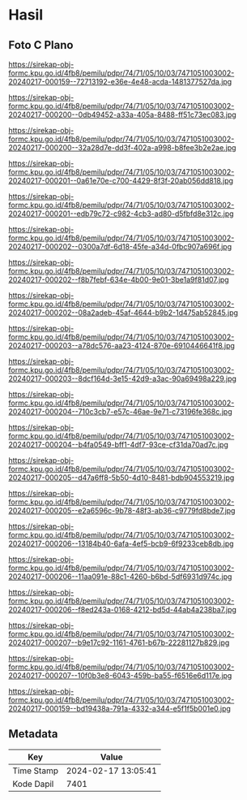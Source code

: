 # Hasil

## Foto C Plano

https://sirekap-obj-formc.kpu.go.id/4fb8/pemilu/pdpr/74/71/05/10/03/7471051003002-20240217-000159--72713192-e36e-4e48-acda-1481377527da.jpg

https://sirekap-obj-formc.kpu.go.id/4fb8/pemilu/pdpr/74/71/05/10/03/7471051003002-20240217-000200--0db49452-a33a-405a-8488-ff51c73ec083.jpg

https://sirekap-obj-formc.kpu.go.id/4fb8/pemilu/pdpr/74/71/05/10/03/7471051003002-20240217-000200--32a28d7e-dd3f-402a-a998-b8fee3b2e2ae.jpg

https://sirekap-obj-formc.kpu.go.id/4fb8/pemilu/pdpr/74/71/05/10/03/7471051003002-20240217-000201--0a61e70e-c700-4429-8f3f-20ab056dd818.jpg

https://sirekap-obj-formc.kpu.go.id/4fb8/pemilu/pdpr/74/71/05/10/03/7471051003002-20240217-000201--edb79c72-c982-4cb3-ad80-d5fbfd8e312c.jpg

https://sirekap-obj-formc.kpu.go.id/4fb8/pemilu/pdpr/74/71/05/10/03/7471051003002-20240217-000202--0300a7df-6d18-45fe-a34d-0fbc907a696f.jpg

https://sirekap-obj-formc.kpu.go.id/4fb8/pemilu/pdpr/74/71/05/10/03/7471051003002-20240217-000202--f8b7febf-634e-4b00-9e01-3be1a9f81d07.jpg

https://sirekap-obj-formc.kpu.go.id/4fb8/pemilu/pdpr/74/71/05/10/03/7471051003002-20240217-000202--08a2adeb-45af-4644-b9b2-1d475ab52845.jpg

https://sirekap-obj-formc.kpu.go.id/4fb8/pemilu/pdpr/74/71/05/10/03/7471051003002-20240217-000203--a78dc576-aa23-4124-870e-6910446641f8.jpg

https://sirekap-obj-formc.kpu.go.id/4fb8/pemilu/pdpr/74/71/05/10/03/7471051003002-20240217-000203--8dcf164d-3e15-42d9-a3ac-90a69498a229.jpg

https://sirekap-obj-formc.kpu.go.id/4fb8/pemilu/pdpr/74/71/05/10/03/7471051003002-20240217-000204--710c3cb7-e57c-46ae-9e71-c73196fe368c.jpg

https://sirekap-obj-formc.kpu.go.id/4fb8/pemilu/pdpr/74/71/05/10/03/7471051003002-20240217-000204--b4fa0549-bff1-4df7-93ce-cf31da70ad7c.jpg

https://sirekap-obj-formc.kpu.go.id/4fb8/pemilu/pdpr/74/71/05/10/03/7471051003002-20240217-000205--d47a6ff8-5b50-4d10-8481-bdb904553219.jpg

https://sirekap-obj-formc.kpu.go.id/4fb8/pemilu/pdpr/74/71/05/10/03/7471051003002-20240217-000205--e2a6596c-9b78-48f3-ab36-c9779fd8bde7.jpg

https://sirekap-obj-formc.kpu.go.id/4fb8/pemilu/pdpr/74/71/05/10/03/7471051003002-20240217-000206--13184b40-6afa-4ef5-bcb9-6f9233ceb8db.jpg

https://sirekap-obj-formc.kpu.go.id/4fb8/pemilu/pdpr/74/71/05/10/03/7471051003002-20240217-000206--11aa091e-88c1-4260-b6bd-5df6931d974c.jpg

https://sirekap-obj-formc.kpu.go.id/4fb8/pemilu/pdpr/74/71/05/10/03/7471051003002-20240217-000206--f8ed243a-0168-4212-bd5d-44ab4a238ba7.jpg

https://sirekap-obj-formc.kpu.go.id/4fb8/pemilu/pdpr/74/71/05/10/03/7471051003002-20240217-000207--b9e17c92-1161-4761-b67b-22281127b829.jpg

https://sirekap-obj-formc.kpu.go.id/4fb8/pemilu/pdpr/74/71/05/10/03/7471051003002-20240217-000207--10f0b3e8-6043-459b-ba55-f6516e6d117e.jpg

https://sirekap-obj-formc.kpu.go.id/4fb8/pemilu/pdpr/74/71/05/10/03/7471051003002-20240217-000159--bd19438a-791a-4332-a344-e5f1f5b001e0.jpg


## Metadata

| Key        | Value               |
| ---------- | ------------------- |
| Time Stamp | 2024-02-17 13:05:41 |
| Kode Dapil | 7401                |



